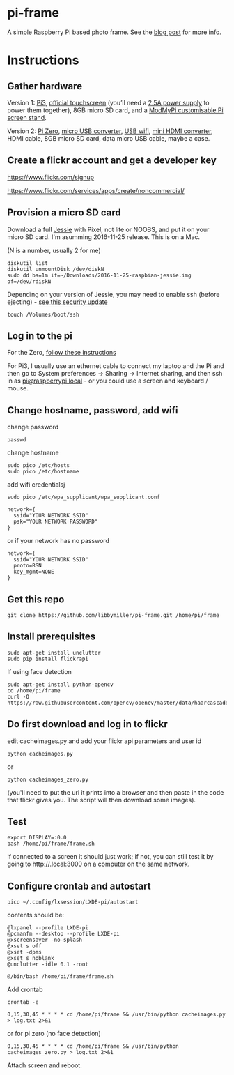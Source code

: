 # pi-frame

A simple Raspberry Pi based photo frame. See the [blog post](https://planb.nicecupoftea.org/2016/12/23/a-simple-raspberry-pi-based-picture-frame-using-flickr/) for more info.

# Instructions

## Gather hardware

Version 1: [Pi3](https://shop.pimoroni.com/products/raspberry-pi-3), [official touchscreen](http://uk.rs-online.com/web/p/graphics-display-development-kits/8997466/) (you’ll need a [2.5A power supply](https://shop.pimoroni.com/products/raspberry-pi-universal-power-supply) to power them together), 8GB micro SD card, and a [ModMyPi customisable Pi screen stand](https://www.modmypi.com/raspberry-pi/cases/7-touchscreen-cases/raspberry-pi-7-touchscreen-case--plus-stand/).

Version 2: [Pi Zero](https://shop.pimoroni.com/products/pi-zero-complete-starter-kit), [micro USB converter](https://shop.pimoroni.com/products/usb-to-microusb-otg-converter-shim), [USB wifi](http://uk.farnell.com/element14/wipi/dongle-wifi-usb-for-raspberry/dp/2133900), [mini HDMI converter](https://www.modmypi.com/raspberry-pi/raspberry-pi-zero-board/rpi-zero-accessories/pi-zero-hdmi-adaptor-mini-hdmi-to-hdmi/?search=mini-HDMI), HDMI cable, 8GB micro SD card, data micro USB cable, maybe a case.

## Create a flickr account and get a developer key

https://www.flickr.com/signup

https://www.flickr.com/services/apps/create/noncommercial/

## Provision a micro SD card

Download a full [Jessie](https://www.raspberrypi.org/downloads/raspbian/) with Pixel, not lite or NOOBS, and put it on your micro SD card. I'm asumming 2016-11-25 release. This is on a Mac.

(N is a number, usually 2 for me)

    diskutil list
    diskutil unmountDisk /dev/diskN
    sudo dd bs=1m if=~/Downloads/2016-11-25-raspbian-jessie.img of=/dev/rdiskN
    
Depending on your version of Jessie, you may need to enable ssh (before ejecting) - [see this security update](https://www.raspberrypi.org/blog/a-security-update-for-raspbian-pixel/)

    touch /Volumes/boot/ssh

## Log in to the pi

For the Zero, [follow these instructions](http://blog.gbaman.info/?p=791)

For Pi3, I usually use an ethernet cable to connect my laptop and the Pi and then go to System preferences -> Sharing -> Internet sharing, and then ssh in as pi@raspberrypi.local - or you could use a screen and keyboard / mouse.

## Change hostname, password, add wifi

change password

    passwd

change hostname 

    sudo pico /etc/hosts
    sudo pico /etc/hostname

add wifi credentialsj

    sudo pico /etc/wpa_supplicant/wpa_supplicant.conf

    network={
      ssid="YOUR NETWORK SSID"
      psk="YOUR NETWORK PASSWORD"
    }

or if your network has no password

    network={
      ssid="YOUR NETWORK SSID"
      proto=RSN
      key_mgmt=NONE
    }

## Get this repo

    git clone https://github.com/libbymiller/pi-frame.git /home/pi/frame

## Install prerequisites

    sudo apt-get install unclutter
    sudo pip install flickrapi

If using face detection

    sudo apt-get install python-opencv
    cd /home/pi/frame
    curl -O https://raw.githubusercontent.com/opencv/opencv/master/data/haarcascades/haarcascade_frontalface_default.xml

## Do first download and log in to flickr

edit cacheimages.py and add your flickr api parameters and user id

    python cacheimages.py 
    
or 

    python cacheimages_zero.py

(you'll need to put the url it prints into a browser and then paste in the code that flickr gives you. The script will then download some images).

## Test 

    export DISPLAY=:0.0
    bash /home/pi/frame/frame.sh

if connected to a screen it should just work; if not, you can still test it by going to http://<piname>.local:3000 on a computer on the same network.

## Configure crontab and autostart

    pico ~/.config/lxsession/LXDE-pi/autostart

contents should be:

    @lxpanel --profile LXDE-pi
    @pcmanfm --desktop --profile LXDE-pi
    @xscreensaver -no-splash
    @xset s off
    @xset -dpms
    @xset s noblank
    @unclutter -idle 0.1 -root

    @/bin/bash /home/pi/frame/frame.sh

Add crontab

    crontab -e

    0,15,30,45 * * * * cd /home/pi/frame && /usr/bin/python cacheimages.py > log.txt 2>&1

or for pi zero (no face detection)

    0,15,30,45 * * * * cd /home/pi/frame && /usr/bin/python cacheimages_zero.py > log.txt 2>&1

Attach screen and reboot.
